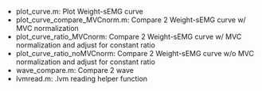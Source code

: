* plot_curve.m: Plot Weight-sEMG curve
* plot_curve_compare_MVCnorm.m: Compare 2 Weight-sEMG curve w/ MVC normalization
* plot_curve_ratio_MVCnorm: Compare 2 Weight-sEMG curve w/ MVC normalization and adjust for constant ratio
* plot_curve_ratio_noMVCnorm: Compare 2 Weight-sEMG curve w/o MVC normalization and adjust for constant ratio
* wave_compare.m: Compare 2 wave
* lvmread.m: .lvm reading helper function
